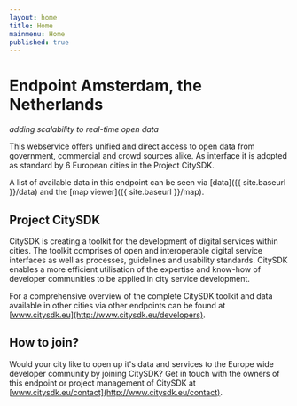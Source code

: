 ```yaml
---
layout: home
title: Home
mainmenu: Home
published: true
---
```


# Endpoint Amsterdam, the Netherlands
_adding scalability to real-time open data_

This webservice offers unified and direct access to open data from government, commercial and crowd sources alike. As interface it is adopted as standard by 6 European cities in the Project CitySDK.

A list of available data in this endpoint can be seen via [data]({{ site.baseurl }}/data) and the [map viewer]({{ site.baseurl }}/map).

## Project CitySDK

CitySDK is creating a toolkit for the development of digital services within cities. The toolkit comprises of open and interoperable digital service interfaces as well as processes, guidelines and usability standards. CitySDK enables a more efficient utilisation of the expertise and know-how of developer communities to be applied in city service development.

For a comprehensive overview of the complete CitySDK toolkit and data available in other cities via other endpoints can be found at [www.citysdk.eu](http://www.citysdk.eu/developers).

## How to join?

Would your city like to open up it's data and services to the Europe wide developer community by joining CitySDK? Get in touch with the owners of this endpoint <link> or project management of CitySDK at [www.citysdk.eu/contact](http://www.citysdk.eu/contact).
